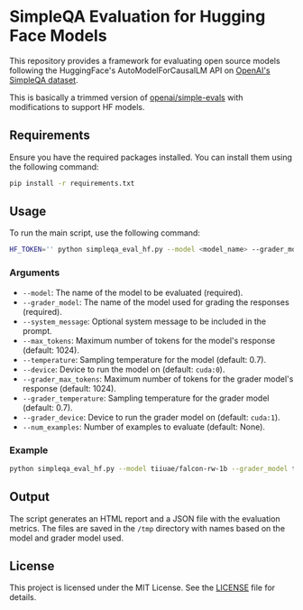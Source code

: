 # SimpleQA Evaluation for Hugging Face Models

This repository provides a framework for evaluating open source models following the HuggingFace's AutoModelForCausalLM API on [OpenAI's SimpleQA dataset](https://openai.com/index/introducing-simpleqa/).

This is basically a trimmed version of [openai/simple-evals](https://github.com/openai/simple-evals) with modifications to support HF models.

## Requirements

Ensure you have the required packages installed. You can install them using the following command:

```sh
pip install -r requirements.txt
```

## Usage

To run the main script, use the following command:

```sh
HF_TOKEN='' python simpleqa_eval_hf.py --model <model_name> --grader_model <grader_model_name> [options]
```

### Arguments

- `--model`: The name of the model to be evaluated (required).
- `--grader_model`: The name of the model used for grading the responses (required).
- `--system_message`: Optional system message to be included in the prompt.
- `--max_tokens`: Maximum number of tokens for the model's response (default: 1024).
- `--temperature`: Sampling temperature for the model (default: 0.7).
- `--device`: Device to run the model on (default: `cuda:0`).
- `--grader_max_tokens`: Maximum number of tokens for the grader model's response (default: 1024).
- `--grader_temperature`: Sampling temperature for the grader model (default: 0.7).
- `--grader_device`: Device to run the grader model on (default: `cuda:1`).
- `--num_examples`: Number of examples to evaluate (default: None).

### Example

```sh
python simpleqa_eval_hf.py --model tiiuae/falcon-rw-1b --grader_model tiiuae/falcon-180B --num_examples 100
```

## Output

The script generates an HTML report and a JSON file with the evaluation metrics. The files are saved in the `/tmp` directory with names based on the model and grader model used.

## License

This project is licensed under the MIT License. See the [LICENSE](../LICENSE) file for details.